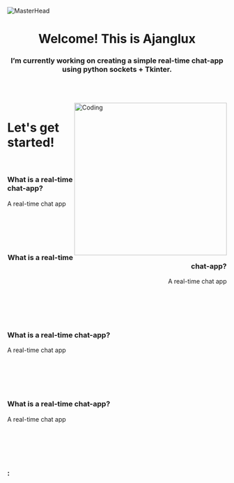 ![MasterHead](https://www.becauselearning.com/wp-content/uploads/2017/11/hello-world.gif)


<h1 align="center">Welcome! This is Ajanglux</h1>
<h3 align="center"> I’m currently working on creating a simple real-time chat-app using python sockets + Tkinter.</h3> <br>

<br>
<br><img align="right" alt="Coding" width="350" src="https://i.pinimg.com/originals/26/bb/4f/26bb4f08d445790b80e7a1d90dfb65ab.gif">

<h1 align="left">Let's get started!</h1>
<br>
<h3 align="left">What is a real-time chat-app? </h3>
<p align="left">A real-time chat app  </p>
<br>
<br>
<br>
<br>

<h3 align="right">What is a real-time chat-app? </h3>
<p align="right">A real-time chat app  </p>
<br>
<br>
<br>
<br>

<h3 align="left">What is a real-time chat-app? </h3>
<p align="left">A real-time chat app  </p>
<br>
<br>
<br>
<br>

<h3 align="left">What is a real-time chat-app? </h3>
<p align="left">A real-time chat app  </p>
<br>
<br>
<br>
<br>


<h3 align="left">:</h3>
<p align="left">
</p>



<!--
**ajanglux/ajanglux** is a ✨ _special_ ✨ repository because its `README.md` (this file) appears on your GitHub profile.

Here are some ideas to get you started:

- 🔭 I’m currently working on ...
- 🌱 I’m currently learning ...
- 👯 I’m looking to collaborate on ...
- 🤔 I’m looking for help with ...
- 💬 Ask me about ...
- 📫 How to reach me: ...
- 😄 Pronouns: ...
- ⚡ Fun fact: ...
-->
